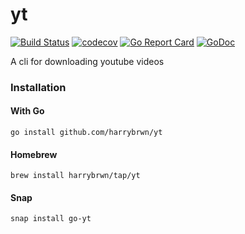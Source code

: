# yt

[![Build Status](https://travis-ci.com/harrybrwn/yt.svg?branch=master)](https://travis-ci.com/harrybrwn/yt)
[![codecov](https://codecov.io/gh/harrybrwn/yt/branch/master/graph/badge.svg)](https://codecov.io/gh/harrybrwn/yt)
[![Go Report Card](https://goreportcard.com/badge/github.com/harrybrwn/yt)](https://goreportcard.com/report/github.com/harrybrwn/yt)
[![GoDoc](https://godoc.org/github.com/github.com/harrybrwn/yt?status.svg)](https://godoc.org/github.com/harrybrwn/yt)

A cli for downloading youtube videos


### Installation
#### With Go
```
go install github.com/harrybrwn/yt
```
#### Homebrew
```
brew install harrybrwn/tap/yt
```
#### Snap
```
snap install go-yt
```

